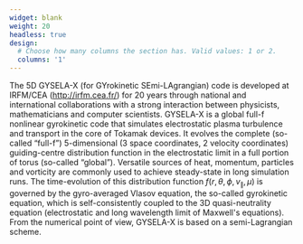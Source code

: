 ```yaml
---
widget: blank
weight: 20
headless: true
design:
  # Choose how many columns the section has. Valid values: 1 or 2.
  columns: '1'
---
```


The 5D GYSELA-X (for GYrokinetic SEmi-LAgrangian) code is developed at IRFM/CEA (http://irfm.cea.fr/) for 20 years through national and international collaborations with a strong interaction between physicists, mathematicians and computer scientists. GYSELA-X is a global full-f nonlinear gyrokinetic code that simulates electrostatic plasma turbulence and transport in the core of Tokamak devices.
It evolves the complete (so-called “full-f”) 5-dimensional (3 space coordinates, 2 velocity coordinates) guiding-centre distribution function in the electrostatic limit in a full portion of torus (so-called “global”). Versatile sources of heat, momentum, particles and vorticity are commonly used to achieve steady-state in long simulation runs. The time-evolution of this distribution function $f(r,\theta,\phi,v_\parallel,\mu)$ is governed by the gyro-averaged Vlasov equation, the so-called gyrokinetic equation, which is self-consistently coupled to the 3D quasi-neutrality equation (electrostatic and long wavelength limit of Maxwell's equations).
From the numerical point of view, GYSELA-X is based on a semi-Lagrangian scheme.


